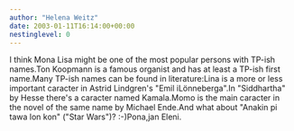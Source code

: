 ```yaml
---
author: "Helena Weitz"
date: 2003-01-11T16:14:00+00:00
nestinglevel: 0
---
```

I think Mona Lisa might be one of the most popular persons with TP-ish names.Ton Koopmann is a famous organist and has at least a TP-ish first name.Many TP-ish names can be found in literature:Lina is a more or less important caracter in Astrid Lindgren's "Emil iLönneberga".In "Siddhartha" by Hesse there's a caracter named Kamala.Momo is the main caracter in the novel of the same name by Michael Ende.And what about "Anakin pi tawa lon kon" ("Star Wars")? :-)Pona,jan Eleni.